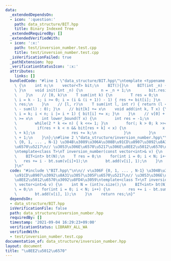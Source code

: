 ```yaml
---
data:
  _extendedDependsOn:
  - icon: ':question:'
    path: data_structure/BIT.hpp
    title: Binary Indexed Tree
  _extendedRequiredBy: []
  _extendedVerifiedWith:
  - icon: ':x:'
    path: test/inversion_number.test.cpp
    title: test/inversion_number.test.cpp
  _isVerificationFailed: true
  _pathExtension: hpp
  _verificationStatusIcon: ':x:'
  attributes:
    links: []
  bundledCode: "#line 1 \"data_structure/BIT.hpp\"\ntemplate <typename T> struct BIT\
    \ {\n    int n;\n    vector<T> bit;\n    BIT(){}\n    BIT(int _n) { init(_n);\
    \ }\n    void init(int _n) {\n        n = _n + 1;\n        bit.resize(n + 1, 0);\n\
    \    }\n    // [0, k)\n    T sum(int k) {\n        T res = 0;\n        for(int\
    \ i = k - 1; i >= 0; i = (i & (i + 1)) - 1) { res += bit[i]; }\n        return\
    \ res;\n    }\n    // [l, r)\n    T sum(int l, int r) { return (l < r ? sum(r)\
    \ - sum(l) : 0); }\n    // bit[k] += x\n    void add(int k, T x) {\n        for(int\
    \ i = k; i < n; i |= i + 1) { bit[i] += x; }\n    }\n    // v[0] + ... + v[res]\
    \ >= x\n    int lower_bound(T x) {\n        int res = -1;\n        int k = 1;\n\
    \        while(2 * k <= n) { k <<= 1; }\n        for(; k > 0; k >>= 1) {\n   \
    \         if(res + k < n && bit[res + k] < x) {\n                x -= bit[res\
    \ + k];\n                res += k;\n            }\n        }\n        return res\
    \ + 1;\n    }\n};\n#line 2 \"data_structure/inversion_number.hpp\"\n\n// v\u306F\
    \ {0, 1, ... , N-1} \u304B\u3089\u306A\u308B\u91CD\u8907\u3092\u8A31\u3057\u305F\
    \u6570\u5217\n// \u3053\u306E\u6570\u5217\u306E\u8EE2\u5012\u6570\u3092\u8FD4\u3059\
    \ntemplate<class T>\nT inversion_number(const vector<int>& v) {\n    int N = (int)v.size();\n\
    \    BIT<int> bt(N);\n    T res = 0;\n    for(int i = 0; i < N; i++) {\n     \
    \   res += i - bt.sum(v[i]+1);\n        bt.add(v[i], 1);\n    }\n    return res;\n\
    }\n"
  code: "#include \"BIT.hpp\"\n\n// v\u306F {0, 1, ... , N-1} \u304B\u3089\u306A\u308B\
    \u91CD\u8907\u3092\u8A31\u3057\u305F\u6570\u5217\n// \u3053\u306E\u6570\u5217\u306E\
    \u8EE2\u5012\u6570\u3092\u8FD4\u3059\ntemplate<class T>\nT inversion_number(const\
    \ vector<int>& v) {\n    int N = (int)v.size();\n    BIT<int> bt(N);\n    T res\
    \ = 0;\n    for(int i = 0; i < N; i++) {\n        res += i - bt.sum(v[i]+1);\n\
    \        bt.add(v[i], 1);\n    }\n    return res;\n}"
  dependsOn:
  - data_structure/BIT.hpp
  isVerificationFile: false
  path: data_structure/inversion_number.hpp
  requiredBy: []
  timestamp: '2021-09-04 16:29:23+09:00'
  verificationStatus: LIBRARY_ALL_WA
  verifiedWith:
  - test/inversion_number.test.cpp
documentation_of: data_structure/inversion_number.hpp
layout: document
title: "\u8EE2\u5012\u6570"
---
```

